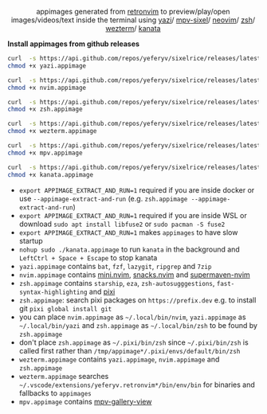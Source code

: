<div align="center">
    <p>
        appimages generated from <a href="https://github.com/yeferyv/retronvim">retronvim</a>
        to preview/play/open images/videos/text inside the terminal using
        <a href="https://github.com/sxyazi/yazi">yazi</a>/
        <a href="https://github.com/mpv-player/mpv">mpv-sixel</a>/
        <a href="https://github.com/neovim/neovim">neovim</a>/
        <a href="https://github.com/zsh-users/zsh">zsh</a>/
        <a href="https://github.com/zsh-users/zsh">wezterm</a>/
        <a href="https://github.com/zsh-users/zsh">kanata</a>
        <br>
    </p>
</div>

**Install appimages from github releases**

  ```bash
  curl  -s https://api.github.com/repos/yeferyv/sixelrice/releases/latest | grep -oE "https.*yazi.appimage" | xargs -I {} curl -LO {}
  chmod +x yazi.appimage

  curl  -s https://api.github.com/repos/yeferyv/sixelrice/releases/latest | grep -oE "https.*nvim.appimage" | xargs -I {} curl -LO {}
  chmod +x nvim.appimage

  curl  -s https://api.github.com/repos/yeferyv/sixelrice/releases/latest | grep -oE "https.*zsh.appimage" | xargs -I {} curl -LO {}
  chmod +x zsh.appimage

  curl  -s https://api.github.com/repos/yeferyv/sixelrice/releases/latest | grep -oE "https.*wezterm.appimage" | xargs -I {} curl -LO {}
  chmod +x wezterm.appimage

  curl  -s https://api.github.com/repos/yeferyv/sixelrice/releases/latest | grep -oE "https.*mpv.appimage" | xargs -I {} curl -LO {}
  chmod +x mpv.appimage

  curl  -s https://api.github.com/repos/yeferyv/sixelrice/releases/latest | grep -oE "https.*kanata.appimage" | xargs -I {} curl -LO {}
  chmod +x kanata.appimage
  ```

- `export APPIMAGE_EXTRACT_AND_RUN=1` required if you are inside docker or use `--appimage-extract-and-run` (e.g. `zsh.appimage --appimage-extract-and-run`)
- `export APPIMAGE_EXTRACT_AND_RUN=1` required if you are inside WSL or download `sudo apt install libfuse2` or `sudo pacman -S fuse2`
- `export APPIMAGE_EXTRACT_AND_RUN=1` makes `appimages` to have slow startup
- `nohup sudo ./kanata.appimage` to run `kanata` in the background and `LeftCtrl + Space + Escape` to stop kanata
- `yazi.appimage` contains `bat`, `fzf`, `lazygit`, `ripgrep` and `7zip`
- `nvim.appimage` contains [mini.nvim](https://github.com/echasnovski/mini.nvim), [snacks.nvim](https://github.com/folke/snacks.nvim) and [supermaven-nvim](https://github.com/supermaven-inc/supermaven-nvim)
- `zsh.appimage` contains `starship`, `eza`, `zsh-autosugggestions`, `fast-syntax-highlighting` and [pixi](https://github.com/prefix-dev/pixi)
- `zsh.appimage`: search pixi packages on `https://prefix.dev` e.g. to install git `pixi global install git`
- you can place `nvim.appimage` as `~/.local/bin/nvim`, `yazi.appimage` as `~/.local/bin/yazi` and `zsh.appimage` as `~/.local/bin/zsh` to be found by `zsh.appimage`
- don't place `zsh.appimage` as `~/.pixi/bin/zsh` since `~/.pixi/bin/zsh` is called first rather than `/tmp/appimage*/.pixi/envs/default/bin/zsh`
- `wezterm.appimage` contains `yazi.appimage`, `nvim.appimage` and `zsh.appimage`
- `wezterm.appimage` searches `~/.vscode/extensions/yeferyv.retronvim*/bin/env/bin` for binaries and fallbacks to `appimages`
- `mpv.appimage` contains [mpv-gallery-view](https://github.com/occivink/mpv-gallery-view)
